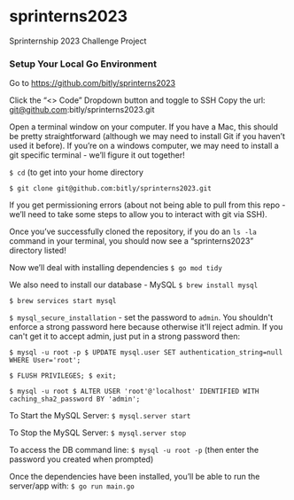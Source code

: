 # sprinterns2023
Sprinternship 2023 Challenge Project

### Setup Your Local Go Environment
Go to https://github.com/bitly/sprinterns2023 

Click the “<> Code” Dropdown button and toggle to SSH
Copy the url: git@github.com:bitly/sprinterns2023.git 

Open a terminal window on your computer. If you have a Mac, this should be pretty straightforward (although we may need to install Git if you haven’t used it before). If you’re on a windows computer, we may need to install a git specific terminal - we’ll figure it out together!

`$ cd` (to get into your home directory 

`$ git clone git@github.com:bitly/sprinterns2023.git`

If you get permissioning errors (about not being able to pull from this repo - we’ll need to take some steps to allow you to interact with git via SSH). 

Once you’ve successfully cloned the repository, if you do an `ls -la` command in your terminal, you should now see a “sprinterns2023” directory listed! 

Now we’ll deal with installing dependencies
`$ go mod tidy`

We also need to install our database - MySQL
`$ brew install mysql`

`$ brew services start mysql`

`$ mysql_secure_installation` - set the password to `admin`. You shouldn't enforce a strong password here because otherwise it'll reject admin. If you can't get it to accept admin, just put in a strong password then: 

`$ mysql -u root -p $ UPDATE mysql.user SET authentication_string=null WHERE User='root';`

`$ FLUSH PRIVILEGES; $ exit;` 

`$ mysql -u root $ ALTER USER 'root'@'localhost' IDENTIFIED WITH caching_sha2_password BY 'admin';`


To Start the MySQL Server: 
`$ mysql.server start` 

To Stop the MySQL Server: 
`$ mysql.server stop`

To access the DB command line: 
`$ mysql -u root -p` (then enter the password you created when prompted)

Once the dependencies have been installed, you’ll be able to run the server/app with:
`$ go run main.go`

